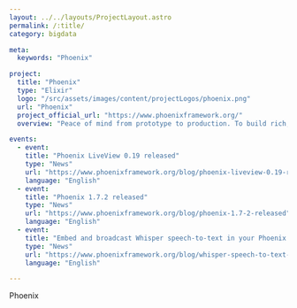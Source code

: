```yaml
---
layout: ../../layouts/ProjectLayout.astro
permalink: /:title/
category: bigdata

meta:
  keywords: "Phoenix"

project:
  title: "Phoenix"
  type: "Elixir"
  logo: "/src/assets/images/content/projectLogos/phoenix.png"
  url: "Phoenix"
  project_official_url: "https://www.phoenixframework.org/"
  overview: "Peace of mind from prototype to production. To build rich, interactive web applications quickly, with less code and fewer moving parts."

events:
  - event:
    title: "Phoenix LiveView 0.19 released"
    type: "News"
    url: "https://www.phoenixframework.org/blog/phoenix-liveview-0.19-released"
    language: "English"
  - event:
    title: "Phoenix 1.7.2 released"
    type: "News"
    url: "https://www.phoenixframework.org/blog/phoenix-1.7-2-released"
    language: "English"
  - event:
    title: "Embed and broadcast Whisper speech-to-text in your Phoenix app in 15 minutes"
    type: "News"
    url: "https://www.phoenixframework.org/blog/whisper-speech-to-text-phoenix"
    language: "English"

---
```


<p>Phoenix</p>
